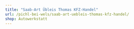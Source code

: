 ```yaml
---
title: "Saab-Art Übleis Thomas KFZ-Handel"
url: /pichl-bei-wels/saab-art-uebleis-thomas-kfz-handel/
shop: Autowerkstatt
---
```

